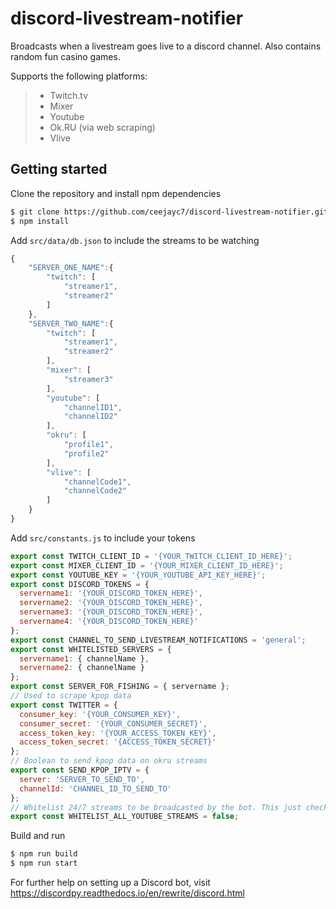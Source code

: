 ﻿# discord-livestream-notifier

Broadcasts when a livestream goes live to a discord channel. Also contains random fun casino games.

Supports the following platforms:

> - Twitch.tv
> - Mixer
> - Youtube
> - Ok.RU (via web scraping)
> - Vlive

## Getting started

Clone the repository and install npm dependencies

```bash
$ git clone https://github.com/ceejayc7/discord-livestream-notifier.git
$ npm install
```

Add `src/data/db.json` to include the streams to be watching

```js
{
    "SERVER_ONE_NAME":{
        "twitch": [
            "streamer1",
            "streamer2"
        ]
    },
    "SERVER_TWO_NAME":{
        "twitch": [
            "streamer1",
            "streamer2"
        ],
        "mixer": [
            "streamer3"
        ],
        "youtube": [
            "channelID1",
            "channelID2"
        ],
        "okru": [
            "profile1",
            "profile2"
        ],
        "vlive": [
            "channelCode1",
            "channelCode2"
        ]
    }
}
```

Add `src/constants.js` to include your tokens

```js
export const TWITCH_CLIENT_ID = '{YOUR_TWITCH_CLIENT_ID_HERE}';
export const MIXER_CLIENT_ID = '{YOUR_MIXER_CLIENT_ID_HERE}';
export const YOUTUBE_KEY = '{YOUR_YOUTUBE_API_KEY_HERE}';
export const DISCORD_TOKENS = {
  servername1: '{YOUR_DISCORD_TOKEN_HERE}',
  servername2: '{YOUR_DISCORD_TOKEN_HERE}',
  servername3: '{YOUR_DISCORD_TOKEN_HERE}',
  servername4: '{YOUR_DISCORD_TOKEN_HERE}'
};
export const CHANNEL_TO_SEND_LIVESTREAM_NOTIFICATIONS = 'general';
export const WHITELISTED_SERVERS = {
  servername1: { channelName },
  servername2: { channelName }
};
export const SERVER_FOR_FISHING = { servername };
// Used to scrape kpop data
export const TWITTER = {
  consumer_key: '{YOUR_CONSUMER_KEY}',
  consumer_secret: '{YOUR_CONSUMER_SECRET}',
  access_token_key: '{YOUR_ACCESS_TOKEN_KEY}',
  access_token_secret: '{ACCESS_TOKEN_SECRET}'
};
// Boolean to send kpop data on okru streams
export const SEND_KPOP_IPTV = {
  server: 'SERVER_TO_SEND_TO',
  channelId: 'CHANNEL_ID_TO_SEND_TO'
};
// Whitelist 24/7 streams to be broadcasted by the bot. This just checks if the stream title has the substring "24/7"
export const WHITELIST_ALL_YOUTUBE_STREAMS = false;
```

Build and run

```bash
$ npm run build
$ npm run start
```

For further help on setting up a Discord bot, visit https://discordpy.readthedocs.io/en/rewrite/discord.html
